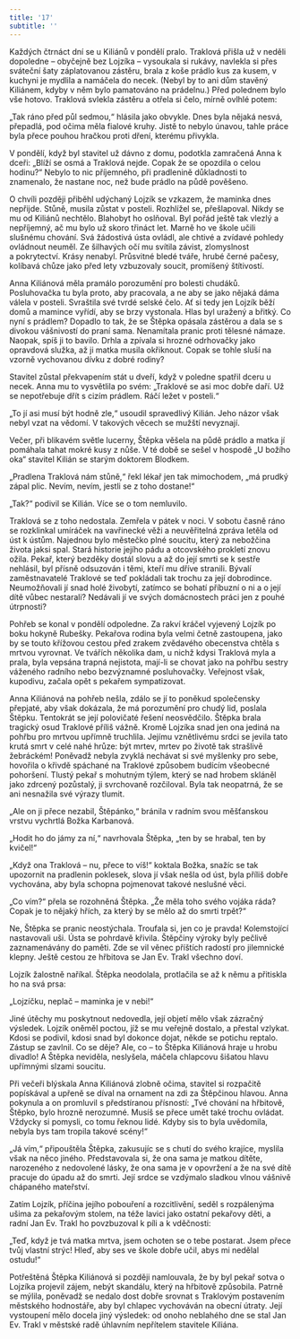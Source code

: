 ```yaml
---
title: '17'
subtitle: ''
---
```


Každých čtrnáct dní se u Kiliánů v pondělí pralo. Traklová přišla už v neděli dopoledne – obyčejně bez Lojzíka – vysoukala si rukávy, navlekla si přes sváteční šaty záplatovanou zástěru, brala z koše prádlo kus za kusem, v kuchyni je mydlila a namáčela do necek. (Nebyl by to ani dům stavěný Kiliánem, kdyby v něm bylo pamatováno na prádelnu.) Před polednem bylo vše hotovo. Traklová svlekla zástěru a otřela si čelo, mírně ovlhlé potem:

„Tak ráno před půl sedmou,“ hlásila jako obvykle. Dnes byla nějaká nesvá, přepadlá, pod očima měla fialové kruhy. Jistě to nebylo únavou, tahle práce byla přece pouhou hračkou proti dření, kterému přivykla.

V pondělí, když byl stavitel už dávno z domu, podotkla zamračená Anna k dceři: „Blíží se osmá a Traklová nejde. Copak že se opozdila o celou hodinu?“ Nebylo to nic příjemného, při pradlenině důkladnosti to znamenalo, že nastane noc, než bude prádlo na půdě pověšeno.

O chvíli později přiběhl udýchaný Lojzík se vzkazem, že maminka dnes nepřijde. Stůně, musila zůstat v posteli. Rozhlížel se, přešlapoval. Nikdy se mu od Kiliánů nechtělo. Blahobyt ho oslňoval. Byl pořád ještě tak vlezlý a nepříjemný, ač mu bylo už skoro třináct let. Marně ho ve škole učili slušnému chování. Svá žádostivá ústa ovládl, ale chtivé a zvídavé pohledy ovládnout neuměl. Ze šilhavých očí mu svítila závist, zlomyslnost a pokrytectví. Krásy nenabyl. Průsvitné bledé tváře, hrubé černé pačesy, kolíbavá chůze jako před lety vzbuzovaly soucit, promíšený štítivostí.

Anna Kiliánová měla pramálo porozumění pro bolesti chudáků. Posluhovačka tu byla proto, aby pracovala, a ne aby se jako nějaká dáma válela v posteli. Svraštila své tvrdé selské čelo. Ať si tedy jen Lojzík běží domů a mamince vyřídí, aby se brzy vystonala. Hlas byl uražený a břitký. Co nyní s prádlem? Dopadlo to tak, že se Štěpka opásala zástěrou a dala se s divokou vášnivostí do praní sama. Nenamítala pranic proti tělesné námaze. Naopak, spíš ji to bavilo. Drhla a zpívala si hrozné odrhovačky jako opravdová služka, až ji matka musila okřiknout. Copak se tohle sluší na vzorně vychovanou dívku z dobré rodiny?

Stavitel zůstal překvapením stát u dveří, když v poledne spatřil dceru u necek. Anna mu to vysvětlila po svém: „Traklové se asi moc dobře daří. Už se nepotřebuje dřít s cizím prádlem. Ráčí ležet v posteli.“

„To jí asi musí být hodně zle,“ usoudil spravedlivý Kilián. Jeho názor však nebyl vzat na vědomí. V takových věcech se mužští nevyznají.

Večer, při blikavém světle lucerny, Štěpka věšela na půdě prádlo a matka jí pomáhala tahat mokré kusy z nůše. V té době se sešel v hospodě „U božího oka“ stavitel Kilián se starým doktorem Blodkem.

„Pradlena Traklová nám stůně,“ řekl lékař jen tak mimochodem, „má prudký zápal plic. Nevím, nevím, jestli se z toho dostane!“

„Tak?“ podivil se Kilián. Více se o tom nemluvilo.

Traklová se z toho nedostala. Zemřela v pátek v noci. V sobotu časně ráno se rozklinkal umíráček na vavřinecké věži a neuvěřitelná zpráva letěla od úst k ústům. Najednou bylo městečko plné soucitu, který za nebožčina života jaksi spal. Stará historie jejího pádu a otcovského prokletí znovu ožila. Pekař, který bezděky dostál slovu a až do její smrti se k sestře nehlásil, byl přísně odsuzován i těmi, kteří mu dříve stranili. Bývalí zaměstnavatelé Traklové se teď pokládali tak trochu za její dobrodince. Neumožňovali jí snad holé živobytí, zatímco se bohatí příbuzní o ni a o její dítě vůbec nestarali? Nedávali jí ve svých domácnostech práci jen z pouhé útrpnosti?

Pohřeb se konal v pondělí odpoledne. Za rakví kráčel vyjevený Lojzík po boku hokyně Rubešky. Pekařova rodina byla velmi četně zastoupena, jako by se touto křížovou cestou před zrakem zvědavého obecenstva chtěla s mrtvou vyrovnat. Ve tvářích několika dam, u nichž kdysi Traklová myla a prala, byla vepsána trapná nejistota, mají-li se chovat jako na pohřbu sestry váženého radního nebo bezvýznamné posluhovačky. Veřejnost však, kupodivu, začala opět s pekařem sympatizovat.

Anna Kiliánová na pohřeb nešla, zdálo se jí to poněkud společensky přepjaté, aby však dokázala, že má porozumění pro chudý lid, poslala Štěpku. Tentokrát se její polovičaté řešení neosvědčilo. Štěpka brala tragický osud Traklové příliš vážně. Kromě Lojzíka snad jen ona jediná na pohřbu pro mrtvou upřímně truchlila. Jejímu vznětlivému srdci se jevila tato krutá smrt v celé nahé hrůze: být mrtev, mrtev po životě tak strašlivě žebráckém! Poněvadž nebyla zvyklá nechávat si své myšlenky pro sebe, hovořila o křivdě spáchané na Traklové způsobem budícím všeobecné pohoršení. Tlustý pekař s mohutným týlem, který se nad hrobem skláněl jako zdrcený pozůstalý, ji svrchovaně rozčiloval. Byla tak neopatrná, že se ani nesnažila své výrazy tlumit.

„Ale on ji přece nezabil, Štěpánko,“ bránila v radním svou měšťanskou vrstvu vychrtlá Božka Karbanová.

„Hodit ho do jámy za ní,“ navrhovala Štěpka, „ten by se hrabal, ten by kvičel!“

„Když ona Traklová – nu, přece to víš!“ koktala Božka, snažíc se tak upozornit na pradlenin poklesek, slova jí však nešla od úst, byla příliš dobře vychována, aby byla schopna pojmenovat takové neslušné věci.

„Co vím?“ přela se rozohněná Štěpka. „Že měla toho svého vojáka ráda? Copak je to nějaký hřích, za který by se mělo až do smrti trpět?“

Ne, Štěpka se pranic neostýchala. Troufala si, jen co je pravda! Kolemstojící nastavovali uši. Ústa se pohrdavě křivila. Štěpčiny výroky byly pečlivě zaznamenávány do paměti. Zde se vil věnec příštích radostí pro jilemnické klepny. Ještě cestou ze hřbitova se Jan Ev. Trakl všechno doví.

Lojzík žalostně naříkal. Štěpka neodolala, protlačila se až k němu a přitiskla ho na svá prsa:

„Lojzíčku, neplač – maminka je v nebi!“

Jiné útěchy mu poskytnout nedovedla, její objetí mělo však zázračný výsledek. Lojzík oněměl poctou, jíž se mu veřejně dostalo, a přestal vzlykat. Kdosi se podivil, kdosi snad byl dokonce dojat, někde se potichu reptalo. Zástup se zavlnil. Co se děje? Ale, co – to Štěpka Kiliánová hraje u hrobu divadlo! A Štěpka neviděla, neslyšela, máčela chlapcovu šišatou hlavu upřímnými slzami soucitu.

Při večeři blýskala Anna Kiliánová zlobně očima, stavitel si rozpačitě popískával a upřeně se díval na ornament na zdi za Štěpčinou hlavou. Anna pokynula a on promluvil s předstíranou přísností: „Tvé chování na hřbitově, Štěpko, bylo hrozně nerozumné. Musíš se přece umět také trochu ovládat. Vždycky si pomysli, co tomu řeknou lidé. Kdyby sis to byla uvědomila, nebyla bys tam tropila takové scény!“

„Já vím,“ připouštěla Štěpka, zakusujíc se s chutí do svého krajíce, myslila však na něco jiného. Představovala si, že ona sama je matkou dítěte, narozeného z nedovolené lásky, že ona sama je v opovržení a že na své dítě pracuje do úpadu až do smrti. Její srdce se vzdýmalo sladkou vlnou vášnivě chápaného mateřství.

Zatím Lojzík, příčina jejího pobouření a rozcitlivění, seděl s rozpálenýma ušima za pekařovým stolem, na téže lavici jako ostatní pekařovy děti, a radní Jan Ev. Trakl ho povzbuzoval k píli a k vděčnosti:

„Teď, když je tvá matka mrtva, jsem ochoten se o tebe postarat. Jsem přece tvůj vlastní strýc! Hleď, aby ses ve škole dobře učil, abys mi nedělal ostudu!“

Potřeštěná Štěpka Kiliánová si později namlouvala, že by byl pekař sotva o Lojzíka projevil zájem, nebýt skandálu, který na hřbitově způsobila. Patrně se mýlila, poněvadž se nedalo dost dobře srovnat s Traklovým postavením městského hodnostáře, aby byl chlapec vychováván na obecní útraty. Její vystoupení mělo docela jiný výsledek: od onoho neblahého dne se stal Jan Ev. Trakl v městské radě úhlavním nepřítelem stavitele Kiliána.
